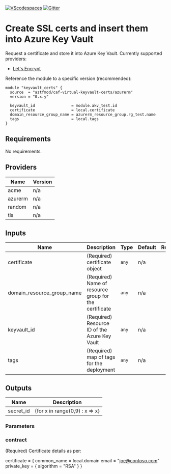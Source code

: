 [![VScodespaces](https://img.shields.io/endpoint?url=https%3A%2F%2Faka.ms%2Fvso-badge)](https://online.visualstudio.com/environments/new?name=terraform-azurerm-caf-caf-keyvault-certs&repo=aztfmod/terraform-azurerm-caf-caf-keyvault-certs)
[![Gitter](https://badges.gitter.im/aztfmod/community.svg)](https://gitter.im/aztfmod/community?utm_source=badge&utm_medium=badge&utm_campaign=pr-badge)


# Create SSL certs and insert them into Azure Key Vault

Request a certificate and store it into Azure Key Vault.
Currently supported providers:
- [Let's Encrypt](https://letsencrypt.org/)


Reference the module to a specific version (recommended):

```hcl
module "keyvault_certs" {
  source  = "aztfmod/caf-virtual-keyvault-certs/azurerm"
  version = "0.x.y"

  keyvault_id                = module.akv_test.id
  certificate                = local.certificate
  domain_resource_group_name = azurerm_resource_group.rg_test.name
  tags                       = local.tags
}
```

<!--- BEGIN_TF_DOCS --->
## Requirements

No requirements.

## Providers

| Name | Version |
|------|---------|
| acme | n/a |
| azurerm | n/a |
| random | n/a |
| tls | n/a |

## Inputs

| Name | Description | Type | Default | Required |
|------|-------------|------|---------|:--------:|
| certificate | (Required) certificate object | `any` | n/a | yes |
| domain\_resource\_group\_name | (Required) Name of resource group for the certificate | `any` | n/a | yes |
| keyvault\_id | (Required) Resource ID of the Azure Key Vault | `any` | n/a | yes |
| tags | (Required) map of tags for the deployment | `any` | n/a | yes |

## Outputs

| Name | Description |
|------|-------------|
| secret\_id | {for x in range(0,9) : x => x} |

<!--- END_TF_DOCS --->

### Parameters 

### contract 
(Required) Certificate details as per: 

  certificate = {
    common_name = local.domain
    email       = "joe@contoso.com"
    private_key = {
      algorithm = "RSA"
    }
  }